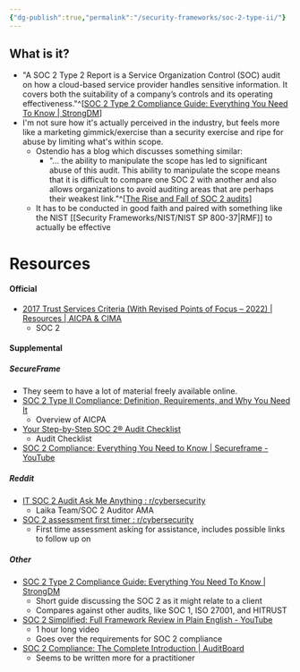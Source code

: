 ```yaml
---
{"dg-publish":true,"permalink":"/security-frameworks/soc-2-type-ii/"}
---
```


## What is it?
- "A SOC 2 Type 2 Report is a Service Organization Control (SOC) audit on how a cloud-based service provider handles sensitive information. It covers both the suitability of a company’s controls and its operating effectiveness."^[[SOC 2 Type 2 Compliance Guide: Everything You Need To Know | StrongDM](https://www.strongdm.com/blog/what-is-soc-2-type-2)]
- I'm not sure how it's actually perceived in the industry, but feels more like a marketing gimmick/exercise than a security exercise and ripe for abuse by limiting what's within scope.
	- Ostendio has a blog which discusses something similar:
		- "... the ability to manipulate the scope has led to significant abuse of this audit. This ability to manipulate the scope means that it is difficult to compare one SOC 2 with another and also allows organizations to avoid auditing areas that are perhaps their weakest link."^[[The Rise and Fall of SOC 2 audits](https://www.ostendio.com/blog/the-rise-and-fall-of-soc2-audits)]
	- It has to be conducted in good faith and paired with something like the NIST [[Security Frameworks/NIST/NIST SP 800-37\|RMF]] to actually be effective



# Resources
#### Official
- [2017 Trust Services Criteria (With Revised Points of Focus – 2022) | Resources | AICPA & CIMA](https://www.aicpa-cima.com/resources/download/2017-trust-services-criteria-with-revised-points-of-focus-2022)
	- SOC 2 

#### Supplemental
##### SecureFrame
- They seem to have a lot of material freely available online.
- [SOC 2 Type II Compliance: Definition, Requirements, and Why You Need It](https://secureframe.com/blog/soc-2-type-ii)
	- Overview of AICPA
 - [Your Step-by-Step SOC 2® Audit Checklist](https://secureframe.com/blog/soc-2-audit-checklist)
	 - Audit Checklist
- [SOC 2 Compliance: Everything You Need to Know | Secureframe - YouTube](https://www.youtube.com/watch?v=mpxaZIUSOmc)
##### Reddit
- [IT SOC 2 Audit Ask Me Anything : r/cybersecurity](https://www.reddit.com/r/cybersecurity/comments/112z9qq/it_soc_2_audit_ask_me_anything/)
	- Laika Team/SOC 2 Auditor AMA
- [SOC 2 assessment first timer : r/cybersecurity](https://www.reddit.com/r/cybersecurity/comments/xbamb9/soc_2_assessment_first_timer/)
	- First time assessment asking for assistance, includes possible links to follow up on
##### Other
- [SOC 2 Type 2 Compliance Guide: Everything You Need To Know | StrongDM](https://www.strongdm.com/blog/what-is-soc-2-type-2)
	- Short guide discussing the SOC 2 as it might relate to a client
	- Compares against other audits, like SOC 1, ISO 27001, and HITRUST
- [SOC 2 Simplified: Full Framework Review in Plain English - YouTube](https://www.youtube.com/watch?v=2rAz9VohEdE)
	- 1 hour long video
	- Goes over the requirements for SOC 2 compliance
- [SOC 2 Compliance: The Complete Introduction | AuditBoard](https://www.auditboard.com/blog/soc-2-framework-guide-the-complete-introduction/)
	- Seems to be written more for a practitioner